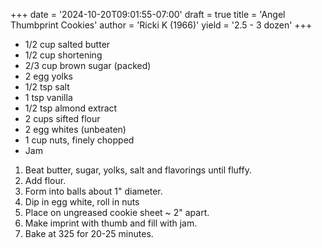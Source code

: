 +++
date = '2024-10-20T09:01:55-07:00'
draft = true
title = 'Angel Thumbprint Cookies'
author = 'Ricki K (1966)'
yield = '2.5 - 3 dozen'
+++

* 1/2 cup salted butter
* 1/2 cup shortening
* 2/3 cup brown sugar (packed)
* 2 egg yolks
* 1/2 tsp salt
* 1 tsp vanilla
* 1/2 tsp almond extract
* 2 cups sifted flour
* 2 egg whites (unbeaten)
* 1 cup nuts, finely chopped
* Jam

1. Beat butter, sugar, yolks, salt and flavorings until fluffy.
2. Add flour.
3. Form into balls about 1" diameter.
4. Dip in egg white, roll in nuts
5. Place on ungreased cookie sheet ~ 2" apart.
6. Make imprint with thumb and fill with jam.
7. Bake at 325 for 20-25 minutes.
